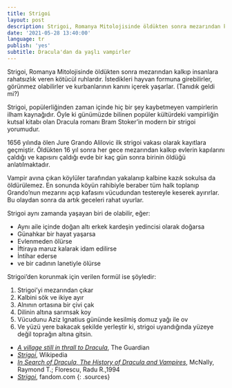 ```yaml
---
title: Strigoi
layout: post
description: Strigoi, Romanya Mitolojisinde öldükten sonra mezarından kalkıp insanlara rahatsızlık veren kötücül ruhlardır. İstedikleri hayvan formuna girebilirler, görünmez olabilirler ve kurbanlarının kanını içerek yaşarlar.
date: '2021-05-28 13:40:00'
language: tr
publish: 'yes'
subtitle: Dracula'dan da yaşlı vampirler
---
```


Strigoi, Romanya Mitolojisinde öldükten sonra mezarından kalkıp insanlara rahatsızlık veren kötücül ruhlardır. İstedikleri hayvan formuna girebilirler, görünmez olabilirler ve kurbanlarının kanını içerek yaşarlar. (Tanıdık geldi mi?)

Strigoi, popülerliğinden zaman içinde hiç bir şey kaybetmeyen vampirlerin ilham kaynağıdır. Öyle ki günümüzde bilinen popüler kültürdeki vampirliğin kutsal kitabı olan Dracula romanı Bram Stoker’in modern bir strigoi yorumudur.

1656 yılında ölen Jure Grando Alilovic ilk strigoi vakası olarak kayıtlara geçmiştir. Öldükten 16 yıl sonra her gece mezarından kalkıp evlerin kapılarını çaldığı ve kapısını çaldığı evde bir kaç gün sonra birinin öldüğü anlatılmaktadır.

Vampir avına çıkan köylüler tarafından yakalanıp kalbine kazık sokulsa da öldürülemez. En sonunda köyün rahibiyle beraber tüm halk toplanıp Grando’nun mezarını açıp kafasını vücudundan testereyle keserek ayırırlar. Bu olaydan sonra da artık geceleri rahat uyurlar.

Strigoi aynı zamanda yaşayan biri de olabilir, eğer:
+ Aynı aile içinde doğan altı erkek kardeşin yedincisi olarak doğarsa
+ Günahkar bir hayat yaşarsa
+ Evlenmeden ölürse
+ İftiraya maruz kalarak idam edilirse
+ İntihar ederse
+ ve bir cadının lanetiyle ölürse

Strigoi’den korunmak için verilen formül ise şöyledir:
1. Strigoi’yi mezarından çıkar
1. Kalbini sök ve ikiye ayır
1. Alnının ortasına bir çivi çak
1. Dilinin altına sarımsak koy
1. Vücudunu Aziz Ignatius gününde kesilmiş domuz yağı ile ov
1. Ve yüzü yere bakacak şekilde yerleştir ki, strigoi uyandığında yüzeye değil toprağın altına gitsin.


+ *[A village still in thrall to Dracula](https://www.theguardian.com/world/2005/jun/19/theobserver)*, The Guardian
+ *[Strigoi](https://en.wikipedia.org/wiki/Strigoi)*, Wikipedia
+ *[In Search of Dracula, The History of Dracula and Vampires](https://archive.org/details/insearchofdracul00mcna/page/8/mode/2up)*,  McNally, Raymond T.; Florescu, Radu R.,1994
+ *[Strigoi](https://vampires.fandom.com/wiki/Strigoi)*, fandom.com
{: .sources}
